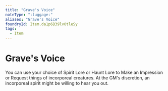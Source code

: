 ```yaml
---
title: "Grave's Voice"
noteType: ":luggage:"
aliases: "Grave's Voice"
foundryId: Item.da1p6B39lv0tleSy
tags:
  - Item
---
```


# Grave's Voice

You can use your choice of Spirit Lore or Haunt Lore to Make an Impression or Request things of incorporeal creatures. At the GM's discretion, an incorporeal spirit might be willing to hear you out.
